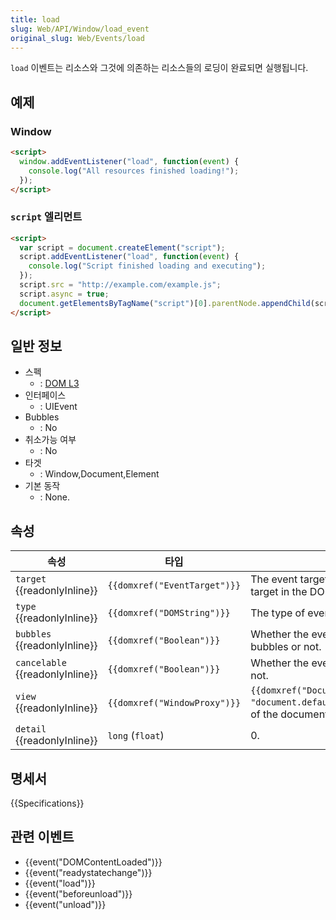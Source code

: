 ```yaml
---
title: load
slug: Web/API/Window/load_event
original_slug: Web/Events/load
---
```


`load` 이벤트는 리소스와 그것에 의존하는 리소스들의 로딩이 완료되면 실행됩니다.

## 예제

<h3 class="brush: html" id="Window">Window</h3>

```html
<script>
  window.addEventListener("load", function(event) {
    console.log("All resources finished loading!");
  });
</script>
```

<h3 class="brush: html" id="script_엘리먼트"><code>script</code> 엘리먼트</h3>

```html
<script>
  var script = document.createElement("script");
  script.addEventListener("load", function(event) {
    console.log("Script finished loading and executing");
  });
  script.src = "http://example.com/example.js";
  script.async = true;
  document.getElementsByTagName("script")[0].parentNode.appendChild(script);
</script>
```

## 일반 정보

- 스펙
  - : [DOM L3](http://www.w3.org/TR/DOM-Level-3-Events/#event-type-load)
- 인터페이스
  - : UIEvent
- Bubbles
  - : No
- 취소가능 여부
  - : No
- 타겟
  - : Window,Document,Element
- 기본 동작
  - : None.

## 속성

| 속성                                  | 타입                                   | 설명                                                                                                          |
| ------------------------------------- | -------------------------------------- | ------------------------------------------------------------------------------------------------------------- |
| `target` {{readonlyInline}}     | `{{domxref("EventTarget")}}` | The event target (the topmost target in the DOM tree).                                                        |
| `type` {{readonlyInline}}       | `{{domxref("DOMString")}}`     | The type of event.                                                                                            |
| `bubbles` {{readonlyInline}}    | `{{domxref("Boolean")}}`         | Whether the event normally bubbles or not.                                                                    |
| `cancelable` {{readonlyInline}} | `{{domxref("Boolean")}}`         | Whether the event is cancellable or not.                                                                      |
| `view` {{readonlyInline}}       | `{{domxref("WindowProxy")}}` | `{{domxref("Document.defaultView", "document.defaultView")}}` (`window` of the document) |
| `detail` {{readonlyInline}}     | `long` (`float`)                       | 0.                                                                                                            |

## 명세서

{{Specifications}}

## 관련 이벤트

- {{event("DOMContentLoaded")}}
- {{event("readystatechange")}}
- {{event("load")}}
- {{event("beforeunload")}}
- {{event("unload")}}
